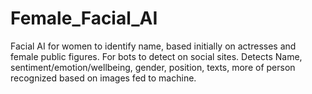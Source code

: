 # Female_Facial_AI
Facial AI for women to identify name, based initially on actresses and female public figures. For bots to detect on social sites. Detects Name, sentiment/emotion/wellbeing, gender, position, texts, more of person recognized based on images fed to machine.
